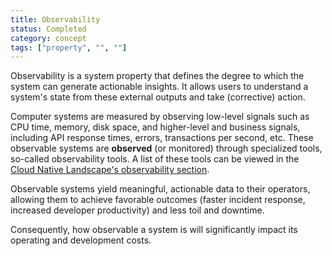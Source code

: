 ```yaml
---
title: Observability
status: Completed
category: concept
tags: ["property", "", ""]
---
```


Observability is a system property that defines the degree to which the system can generate actionable insights. 
It allows users to understand a system's state from these external outputs and take (corrective) action.

Computer systems are measured by observing low-level signals such as CPU time, memory, disk space, and higher-level and business signals, including API response times, errors, transactions per second, etc.
These observable systems are **observed** (or monitored) through specialized tools, so-called observability tools. A list of these tools can be viewed in the [Cloud Native Landscape's observability section](https://landscape.cncf.io/?group=projects-and-products&view-mode=card#observability-and-analysis--observability).

Observable systems yield meaningful, actionable data to their operators, allowing them to achieve favorable outcomes (faster incident response, increased developer productivity) and less toil and downtime.

Consequently, how observable a system is will significantly impact its operating and development costs. 
